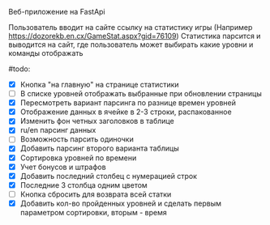 Веб-приложение на FastApi

Пользователь вводит на сайте ссылку на статистику игры (Например https://dozorekb.en.cx/GameStat.aspx?gid=76109)
Статистика парсится и выводится на сайт, где пользователь может выбирать какие уровни и команды отображать

#todo:
-[x] Кнопка "на главную" на странице статистики
-[ ] В списке уровней отображать выбранные при обновлении страницы
-[x] Пересмотреть вариант парсинга по разнице времен уровней
-[x] Отображение данных в ячейке в 2-3 строки, распакованное
-[x] Изменить фон четных заголовков в таблице
-[x] ru/en парсинг данных
-[ ] Возможность парсить одиночки
-[x] Добавить парсинг второго варианта таблицы
-[x] Сортировка уровней по времени
-[x] Учет бонусов и штрафов
-[x] Добавить последний столбец с нумерацией строк
-[x] Последние 3 столбца одним цветом
-[ ] Кнопка сбросить для возврата всей статки
-[x] Добавить кол-во пройденных уровней и сделать первым параметром сортировки, вторым - время